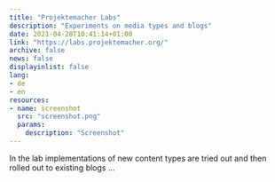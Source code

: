 ```yaml
---
title: "Projektemacher Labs"
description: "Experiments on media types and blogs"
date: 2021-04-28T10:41:14+01:00
link: "https://labs.projektemacher.org/"
archive: false
news: false
displayinlist: false
lang:
- de
- en
resources:
- name: screenshot
  src: "screenshot.png"
  params:
    description: "Screenshot"
---
```


In the lab implementations of new content types are tried out and then rolled out to existing blogs ...
